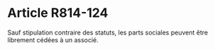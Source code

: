 # Article R814-124

Sauf stipulation contraire des statuts, les parts sociales peuvent être librement cédées à un associé.